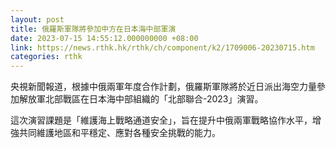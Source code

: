 ```yaml
---
layout: post
title: 俄羅斯軍隊將參加中方在日本海中部軍演
date: 2023-07-15 14:55:12.000000000 +08:00
link: https://news.rthk.hk/rthk/ch/component/k2/1709006-20230715.htm
categories: rthk
---
```


央視新聞報道，根據中俄兩軍年度合作計劃，俄羅斯軍隊將於近日派出海空力量參加解放軍北部戰區在日本海中部組織的「北部聯合-2023」演習。 

這次演習課題是「維護海上戰略通道安全」，旨在提升中俄兩軍戰略協作水平，增強共同維護地區和平穩定、應對各種安全挑戰的能力。
